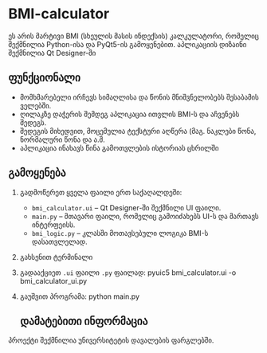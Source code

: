 # BMI-calculator
ეს არის მარტივი BMI (სხეულის მასის ინდექსის) კალკულატორი, რომელიც შექმნილია Python-ისა და PyQt5-ის გამოყენებით. აპლიკაციის დიზაინი შექმნილია Qt Designer-ში

## ფუნქციონალი

- მომხმარებელი ირჩევს სიმაღლისა და წონის მნიშვნელობებს შესაბამის ველებში.
- ღილაკზე დაჭერის შემდეგ აპლიკაცია ითვლის BMI-ს და აჩვენებს შედეგს.
- შედეგის მიხედვით, მოცემულია ტექსტური აღწერა (მაგ. ნაკლები წონა, ნორმალური წონა და ა.შ.
- აპლიკაცია ინახავს წინა გამოთვლების ისტორიას ცხრილში 


## გამოყენება

1. გადმოწერეთ ყველა ფაილი ერთ საქაღალდეში:
   - `bmi_calculator.ui` – Qt Designer-ში შექმნილი UI ფაილი.
   - `main.py` – მთავარი ფაილი, რომელიც გამოიძახებს UI-ს და მართავს ინტერფეისს.
   - `bmi_logic.py` – კლასში მოთავსებული ლოგიკა BMI-ს დასათვლელად.
2. გახსენით ტერმინალი
3. გადააქციეთ `.ui` ფაილი `.py` ფაილად: pyuic5 bmi_calculator.ui -o bmi_calculator_ui.py
4. გაუშვით პროგრამა: python main.py

   ## დამატებითი ინფორმაცია

პროექტი შექმნილია უნივერსიტეტის დავალების ფარგლებში.
